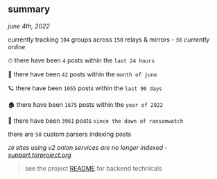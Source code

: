 
## summary
_june 4th, 2022_

currently tracking `104` groups across `150` relays & mirrors - _`56` currently online_

⏲ there have been `4` posts within the `last 24 hours`

🦈 there have been `42` posts within the `month of june`

🪐 there have been `1055` posts within the `last 90 days`

🏚 there have been `1675` posts within the `year of 2022`

🦕 there have been `3961` posts `since the dawn of ransomwatch`

there are `50` custom parsers indexing posts

_`20` sites using v2 onion services are no longer indexed - [support.torproject.org](https://support.torproject.org/onionservices/v2-deprecation/)_

> see the project [README](https://github.com/joshhighet/ransomwatch#ransomwatch--) for backend technicals
